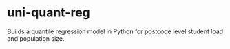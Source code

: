 # uni-quant-reg
Builds a quantile regression model in Python for postcode level student load and population size.
